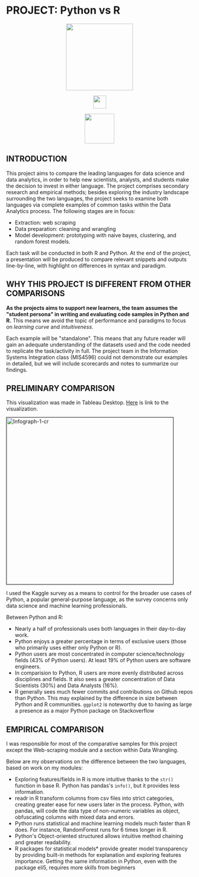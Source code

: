 # PROJECT: Python vs R
<p align="center">
  <img src="https://www.python.org/static/community_logos/python-logo-master-v3-TM.png" width=180> 
</p>
<p align="center">
  <img src="https://glasstypewriter.files.wordpress.com/2015/11/versus-vs.png" height=35>
</p>
<p align="center">
  <img src="https://i.ibb.co/mCbV92Y/c3b7ed5d007115f23b737150df873247.png" width=80>
</p>

## INTRODUCTION

This project aims to compare the leading languages for data science and data analytics, in order to help new scientists, analysts, and students make the decision to invest in either language. The project comprises secondary research and empirical methods; besides exploring the industry landscape surrounding the two languages, the project seeks to examine both languages via complete examples of common tasks within the Data Analytics process. The following stages are in focus: 
- Extraction: web scraping
- Data preparation: cleaning and wrangling 
- Model development: prototyping with naive bayes, clustering, and random forest models.  

Each task will be conducted in both R and Python. At the end of the project, a presentation will be produced to compare relevant snippets and outputs line-by-line, with highlight on differences in syntax and paradigm. 

## WHY THIS PROJECT IS DIFFERENT FROM OTHER COMPARISONS

**As the projects aims to support new learners, the team assumes the "student persona" in writing and evaluating code samples in Python and R.** This means we avoid the topic of performance and paradigms to focus on *learning curve* and *intuitiveness*.   

Each example will be "standalone". This means that any future reader will gain an adequate understanding of the datasets used and the code needed to replicate the task/activity in full. The project team in the Information Systems Integration class (MIS4596) could not demonstrate our examples in detailed, but we will include scorecards and notes to summarize our findings. 

## PRELIMINARY COMPARISON

This visualization was made in Tableau Desktop. [Here](https://public.tableau.com/views/PythonandR-Kaggle-Dontdie/Infograph?:embed=y&:display_count=yes) is link to the visualization.

<p align="left" style="border: 1px">
  <img src="https://i.ibb.co/F7mr02K/Screenshot-27.png" alt="Infograph-1-cr" border=1 width=450>
</p>

I used the Kaggle survey as a means to control for the broader use cases of Python, a popular general-purpose language, as the survey concerns only data science and machine learning professionals. 

Between Python and R:
- Nearly a half of professionals uses both languages in their day-to-day work. 
- Python enjoys a greater percentage in terms of exclusive users (those who primarily uses either only Python or R).
- Python users are most concentrated in computer science/technology fields (43% of Python users). 
At least 19% of Python users are software engineers.  
- In comparision to Python, R users are more evenly distributed across disciplines and fields. 
It also sees a greater concentration of Data Scientists (30%) and Data Analysts (16%).
- R generally sees much fewer commits and contributions on Github repos than Python. This may explained by the difference in size between Python and R communities.  `ggplot2` is noteworthy due to having as large a presence as a major Python package on Stackoverflow

## EMPIRICAL COMPARISON
I was responsible for most of the comparative samples for this project except the Web-scraping module and a section within Data Wrangling. 

Below are my observations on the difference between the two languages, based on work on my modules:
- Exploring features/fields in R is more intuitive thanks to the `str()` function in base R. Python has pandas's `info()`, but it provides less information. 
- readr in R transform columns from csv files into strict categories, creating greater ease for new users later in the process. Python, with pandas, will code the data type of non-numeric variables as object, obfuscating columns with mixed data and errors. 
- Python runs statistical and machine learning models much faster than R does. For instance, RandomForest runs for 6 times longer in R.
- Python's Object-oriented structured allows intuitive method chaining and greater readability. 
- R packages for statistical models* provide greater model transparency by providing built-in methods for explanation and exploring features importance. Getting the same information in Python, even with the package eli5, requires more skills from beginners

